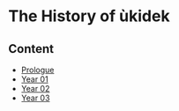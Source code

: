 The History of ùkidek
=====================

Content
-------

- [Prologue](prologue.md)
- [Year 01](year-01.md)
- [Year 02](year-02.md)
- [Year 03](year-03.md)
